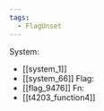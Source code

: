 ```yaml
---
tags:
  - FlagUnset
---
```

System:
- [[system_1]]
- [[system_66]]
Flag:
- [[flag_9476]]
Fn:
- [[t4203_function4]]

